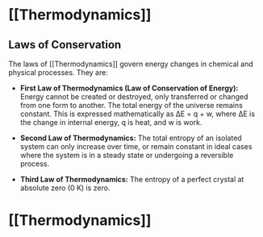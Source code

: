 # [[Thermodynamics]]

## Laws of Conservation

The laws of [[Thermodynamics]] govern energy changes in chemical and physical processes.  They are:

* **First Law of Thermodynamics (Law of Conservation of Energy):** Energy cannot be created or destroyed, only transferred or changed from one form to another.  The total energy of the universe remains constant.  This is expressed mathematically as ΔE = q + w, where ΔE is the change in internal energy, q is heat, and w is work.

* **Second Law of Thermodynamics:** The total entropy of an isolated system can only increase over time, or remain constant in ideal cases where the system is in a steady state or undergoing a reversible process.

* **Third Law of Thermodynamics:** The entropy of a perfect crystal at absolute zero (0 K) is zero.

# [[Thermodynamics]]
